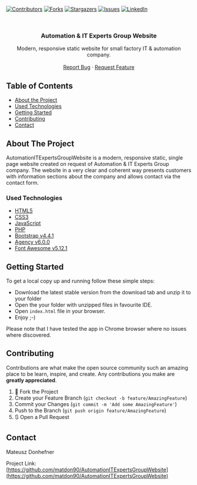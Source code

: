 [![Contributors][contributors-shield]][contributors-url]
[![Forks][forks-shield]][forks-url]
[![Stargazers][stars-shield]][stars-url]
[![Issues][issues-shield]][issues-url]
[![LinkedIn][linkedin-shield]][linkedin-url]

<!-- PROJECT LOGO -->
<br />
<p align="center">
  <h3 align="center">Automation & IT Experts Group Website</h3>

  <p align="center">
    Modern, responsive static website for small factory IT & automation company.
    <br />
    <br />
    <a href="https://github.com/matdon90/AutomationITExpertsGroupWebsite/issues">Report Bug</a>
    ·
    <a href="https://github.com/matdon90/AutomationITExpertsGroupWebsite/issues">Request Feature</a>
  </p>
</p>

<!-- TABLE OF CONTENTS -->
## Table of Contents

* [About the Project](#about-the-project)
* [Used Technologies](#used-technologies)
* [Getting Started](#getting-started)
* [Contributing](#contributing)
* [Contact](#contact)



<!-- ABOUT THE PROJECT -->
## About The Project
AutomationITExpertsGroupWebsite is a modern, responsive static, single page website created on request of Automation & IT Experts Group company.
The website in a very clear and coherent way presents customers with information sections about the company and allows contact via the contact form.

<!-- USED TECHNOLOGIES -->
### Used Technologies

* [HTML5](https://developer.mozilla.org/pl/docs/HTML/HTML5/)
* [CSS3](https://developer.mozilla.org/pl/docs/Web/CSS)
* [JavaScript](https://developer.mozilla.org/pl/docs/Web/JavaScript)
* [PHP](https://www.php.net/)
* [Bootstrap v4.4.1](https://getbootstrap.com/)
* [Agency v6.0.0](https://startbootstrap.com/template-overviews/agency)
* [Font Awesome v5.12.1](http://fontawesome.io)

<!-- GETTING STARTED -->
## Getting Started

To get a local copy up and running follow these simple steps:

* Download the latest stable version from the download tab and unzip it to your folder
* Open the your folder with unzipped files in favourite IDE. 
* Open `index.html` file in your browser.
* Enjoy ;-)

Please note that I have tested the app in Chrome browser where no issues where discovered.

<!-- CONTRIBUTING -->
## Contributing

Contributions are what make the open source community such an amazing place to be learn, inspire, and create. Any contributions you make are **greatly appreciated**.

1. 🍴 Fork the Project
2. Create your Feature Branch (`git checkout -b feature/AmazingFeature`)
3. Commit your Changes (`git commit -m 'Add some AmazingFeature'`)
4. Push to the Branch (`git push origin feature/AmazingFeature`)
5. 🔃 Open a Pull Request


<!-- CONTACT -->
## Contact

Mateusz Donhefner

Project Link: [https://github.com/matdon90/AutomationITExpertsGroupWebsite](https://github.com/matdon90/AutomationITExpertsGroupWebsite)

<!-- MARKDOWN LINKS & IMAGES -->
<!-- https://www.markdownguide.org/basic-syntax/#reference-style-links -->
[contributors-shield]: https://img.shields.io/github/contributors/matdon90/LpgConsumptionCostCalculator.svg?style=flat-square
[contributors-url]: https://github.com/matdon90/LpgConsumptionCostCalculator/graphs/contributors
[forks-shield]: https://img.shields.io/github/forks/matdon90/LpgConsumptionCostCalculator.svg?style=flat-square
[forks-url]: https://github.com/matdon90/LpgConsumptionCostCalculator/network/members
[stars-shield]: https://img.shields.io/github/stars/matdon90/LpgConsumptionCostCalculator.svg?style=flat-square
[stars-url]: https://github.com/matdon90/LpgConsumptionCostCalculator/stargazers
[issues-shield]: https://img.shields.io/github/issues/matdon90/LpgConsumptionCostCalculator.svg?style=flat-square
[issues-url]: https://github.com/matdon90/LpgConsumptionCostCalculator/issues
[linkedin-shield]: https://img.shields.io/badge/-LinkedIn-black.svg?style=flat-square&logo=linkedin&colorB=555
[linkedin-url]: https://www.linkedin.com/in/mateusz-donhefner/